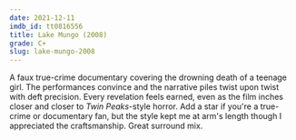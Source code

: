 ```yaml
---
date: 2021-12-11
imdb_id: tt0816556
title: Lake Mungo (2008)
grade: C+
slug: lake-mungo-2008
---
```


A faux true-crime documentary covering the drowning death of a teenage girl. The performances convince and the narrative piles twist upon twist with deft precision. Every revelation feels earned, even as the film inches closer and closer to _Twin Peaks_-style horror. Add a star if you're a true-crime or documentary fan, but the style kept me at arm's length though I appreciated the craftsmanship. Great surround mix.